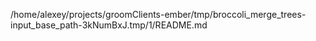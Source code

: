 /home/alexey/projects/groomClients-ember/tmp/broccoli_merge_trees-input_base_path-3kNumBxJ.tmp/1/README.md